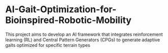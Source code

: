# AI-Gait-Optimization-for-Bioinspired-Robotic-Mobility
This project aims to develop an AI framework that integrates reinforcement learning (RL) and Central Pattern Generators (CPGs) to generate adaptive gaits optimized for specific terrain types

